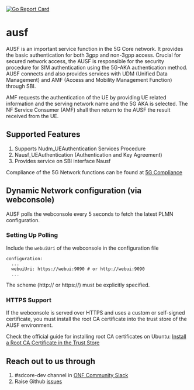 <!--
SPDX-FileCopyrightText: 2025 Canonical Ltd
SPDX-FileCopyrightText: 2021 Open Networking Foundation <info@opennetworking.org>
Copyright 2019 free5GC.org

SPDX-License-Identifier: Apache-2.0
-->
[![Go Report Card](https://goreportcard.com/badge/github.com/omec-project/ausf)](https://goreportcard.com/report/github.com/omec-project/ausf)

# ausf

AUSF is an important service function in the 5G Core network. It provides the
basic authentication for both 3gpp and non-3gpp access. Crucial for secured
network access, the AUSF is responsible for the security procedure for SIM
authentication using the 5G-AKA authentication method. AUSF connects and also
provides services with UDM (Unified Data Management) and AMF (Access and
Mobility Management Function) through SBI.

AMF requests the authentication of the UE by providing UE related information
and the serving network name and the 5G AKA is selected. The NF Service Consumer
(AMF) shall then return to the AUSF the result received from the UE.

## Supported Features

1. Supports Nudm_UEAuthentication Services Procedure
2. Nausf_UEAuthentication (Authentication and Key Agreement)
3. Provides service on SBI interface Nausf

Compliance of the 5G Network functions can be found at [5G Compliance](https://docs.sd-core.opennetworking.org/main/overview/3gpp-compliance-5g.html)

## Dynamic Network configuration (via webconsole)

AUSF polls the webconsole every 5 seconds to fetch the latest PLMN configuration.

### Setting Up Polling

Include the `webuiUri` of the webconsole in the configuration file
```
configuration:
  ...
  webuiUri: https://webui:9090 # or http://webui:9090
  ...
```
The scheme (http:// or https://) must be explicitly specified.

### HTTPS Support

If the webconsole is served over HTTPS and uses a custom or self-signed certificate,
you must install the root CA certificate into the trust store of the AUSF environment.

Check the official guide for installing root CA certificates on Ubuntu:
[Install a Root CA Certificate in the Trust Store](https://documentation.ubuntu.com/server/how-to/security/install-a-root-ca-certificate-in-the-trust-store/index.html)

## Reach out to us through

1. #sdcore-dev channel in [ONF Community Slack](https://onf-community.slack.com/)
2. Raise Github [issues](https://github.com/omec-project/ausf/issues/new)
